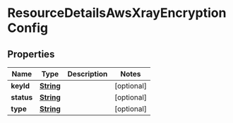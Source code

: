 

# ResourceDetailsAwsXrayEncryptionConfig


## Properties

| Name | Type | Description | Notes |
|------------ | ------------- | ------------- | -------------|
|**keyId** | [**String**](String.md) |  |  [optional] |
|**status** | [**String**](String.md) |  |  [optional] |
|**type** | [**String**](String.md) |  |  [optional] |



